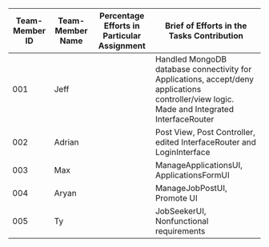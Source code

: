 
| Team-Member ID | Team-Member Name | Percentage Efforts in Particular Assignment | Brief of Efforts in the Tasks Contribution                                                                                                  |
|----------------|------------------|---------------------------------------------|---------------------------------------------------------------------------------------------------------------------------------------------|
| 001            | Jeff             |                                             | Handled MongoDB database connectivity for Applications, accept/deny applications controller/view logic. Made and Integrated InterfaceRouter |
| 002            | Adrian           |                                             | Post View, Post Controller, edited InterfaceRouter and LoginInterface                                                                       |
| 003            | Max              |                                             | ManageApplicationsUI, ApplicationsFormUI                                                                                                    |
| 004            | Aryan            |                                             | ManageJobPostUI, Promote UI                                                                                                                 |
| 005            | Ty               |                                             | JobSeekerUI, Nonfunctional requirements                                                                                                                                            
